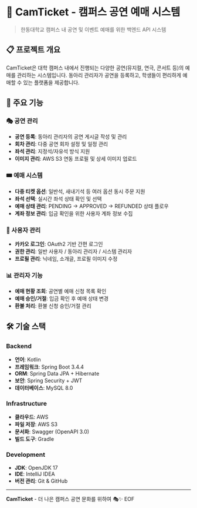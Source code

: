 # 🎫 CamTicket - 캠퍼스 공연 예매 시스템

> 한동대학교 캠퍼스 내 공연 및 이벤트 예매를 위한 백엔드 API 시스템

## 📋 프로젝트 개요

CamTicket은 대학 캠퍼스 내에서 진행되는 다양한 공연(뮤지컬, 연극, 콘서트 등)의 예매를 관리하는 시스템입니다. 동아리 관리자가 공연을 등록하고, 학생들이 편리하게 예매할 수 있는 플랫폼을 제공합니다.

## 🚀 주요 기능

### 🎭 공연 관리
- **공연 등록**: 동아리 관리자의 공연 게시글 작성 및 관리
- **회차 관리**: 다중 공연 회차 설정 및 일정 관리
- **좌석 관리**: 지정석/자유석 방식 지원
- **이미지 관리**: AWS S3 연동 프로필 및 상세 이미지 업로드

### 🎟️ 예매 시스템
- **다중 티켓 옵션**: 일반석, 새내기석 등 여러 옵션 동시 주문 지원
- **좌석 선택**: 실시간 좌석 상태 확인 및 선택
- **예매 상태 관리**: PENDING → APPROVED → REFUNDED 상태 플로우
- **계좌 정보 관리**: 입금 확인을 위한 사용자 계좌 정보 수집

### 👥 사용자 관리
- **카카오 로그인**: OAuth2 기반 간편 로그인
- **권한 관리**: 일반 사용자 / 동아리 관리자 / 시스템 관리자
- **프로필 관리**: 닉네임, 소개글, 프로필 이미지 수정

### 📊 관리자 기능
- **예매 현황 조회**: 공연별 예매 신청 목록 확인
- **예매 승인/거절**: 입금 확인 후 예매 상태 변경
- **환불 처리**: 환불 신청 승인/거절 관리

## 🛠️ 기술 스택

### Backend
- **언어**: Kotlin
- **프레임워크**: Spring Boot 3.4.4
- **ORM**: Spring Data JPA + Hibernate
- **보안**: Spring Security + JWT
- **데이터베이스**: MySQL 8.0

### Infrastructure
- **클라우드**: AWS
- **파일 저장**: AWS S3
- **문서화**: Swagger (OpenAPI 3.0)
- **빌드 도구**: Gradle

### Development
- **JDK**: OpenJDK 17
- **IDE**: IntelliJ IDEA
- **버전 관리**: Git & GitHub

---

**CamTicket** - 더 나은 캠퍼스 공연 문화를 위하여 🎭✨
EOF
